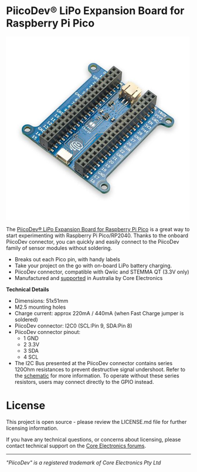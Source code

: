 # PiicoDev® LiPo Expansion Board for Raspberry Pi Pico

![](Documents/piicodev-expansion-board-for-pico.jpg)

The [PiicoDev® LiPo Expansion Board for Raspberry Pi Pico](https://core-electronics.com.au/catalog/product/view/sku/CE07693) is a great way to start experimenting with Raspberry Pi Pico/RP2040. Thanks to the onboard PiicoDev connector, you can quickly and easily connect to the PiicoDev family of sensor modules without soldering.

- Breaks out each Pico pin, with handy labels
- Take your project on the go with on-board LiPo battery charging.
- PiicoDev connector, compatible with Qwiic and STEMMA QT (3.3V only)
- Manufactured and [supported](https://core-electronics.com.au/contacts/) in Australia by Core Electronics

**Technical Details**

- Dimensions: 51x51mm
- M2.5 mounting holes
- Charge current: approx 220mA / 440mA (when Fast Charge jumper is soldered)
- PiicoDev connector: I2C0 (SCL:Pin 9, SDA:Pin 8)
- PiicoDev connector pinout:
  - 1 GND
  - 2 3.3V
  - 3 SDA
  - 4 SCL
- The I2C Bus presented at the PiicoDev connector contains series 120Ohm resistances to prevent destructive signal undershoot. Refer to the [schematic](Documents/schematic.pdf) for more information. To operate without these series resistors, users may connect directly to the GPIO instead.

# License
This project is open source - please review the LICENSE.md file for further licensing information.

If you have any technical questions, or concerns about licensing, please contact technical support on the [Core Electronics forums](https://forum.core-electronics.com.au/).

---
*\"PiicoDev" is a registered trademark of Core Electronics Pty Ltd*
